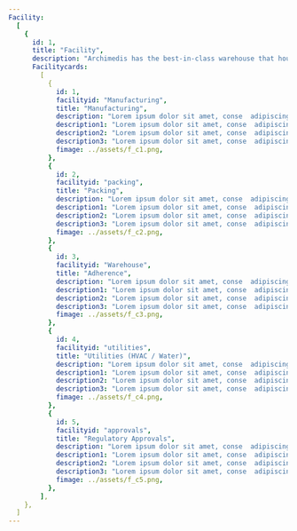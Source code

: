 ```yaml
---
Facility:
  [
    {
      id: 1,
      title: "Facility",
      description: "Archimedis has the best-in-class warehouse that houses well-defined systems and processes. The purity and smooth transfer of material are ensured through three important systems Quarantine,temperature and Humidity Control & Dispensing",
      Facilitycards:
        [
          {
            id: 1,
            facilityid: "Manufacturing",
            title: "Manufacturing",
            description: "Lorem ipsum dolor sit amet, conse  adipiscing elit, Lorem ipsum dolor sit amet, conse  adipiscing elit, Lorem ipsum dolor sit amet, conse  adipiscing elit.",
            description1: "Lorem ipsum dolor sit amet, conse  adipiscing elit.",
            description2: "Lorem ipsum dolor sit amet, conse  adipiscing elit.",
            description3: "Lorem ipsum dolor sit amet, conse  adipiscing elit.",
            fimage: ../assets/f_c1.png,
          },
          {
            id: 2,
            facilityid: "packing",
            title: "Packing",
            description: "Lorem ipsum dolor sit amet, conse  adipiscing elit, Lorem ipsum dolor sit amet, conse  adipiscing elit, Lorem ipsum dolor sit amet, conse  adipiscing elit.",
            description1: "Lorem ipsum dolor sit amet, conse  adipiscing elit.",
            description2: "Lorem ipsum dolor sit amet, conse  adipiscing elit.",
            description3: "Lorem ipsum dolor sit amet, conse  adipiscing elit.",
            fimage: ../assets/f_c2.png,
          },
          {
            id: 3,
            facilityid: "Warehouse",
            title: "Adherence",
            description: "Lorem ipsum dolor sit amet, conse  adipiscing elit, Lorem ipsum dolor sit amet, conse  adipiscing elit, Lorem ipsum dolor sit amet, conse  adipiscing elit.",
            description1: "Lorem ipsum dolor sit amet, conse  adipiscing elit.",
            description2: "Lorem ipsum dolor sit amet, conse  adipiscing elit.",
            description3: "Lorem ipsum dolor sit amet, conse  adipiscing elit.",
            fimage: ../assets/f_c3.png,
          },
          {
            id: 4,
            facilityid: "utilities",
            title: "Utilities (HVAC / Water)",
            description: "Lorem ipsum dolor sit amet, conse  adipiscing elit, Lorem ipsum dolor sit amet, conse  adipiscing elit, Lorem ipsum dolor sit amet, conse  adipiscing elit.",
            description1: "Lorem ipsum dolor sit amet, conse  adipiscing elit.",
            description2: "Lorem ipsum dolor sit amet, conse  adipiscing elit.",
            description3: "Lorem ipsum dolor sit amet, conse  adipiscing elit.",
            fimage: ../assets/f_c4.png,
          },
          {
            id: 5,
            facilityid: "approvals",
            title: "Regulatory Approvals",
            description: "Lorem ipsum dolor sit amet, conse  adipiscing elit, Lorem ipsum dolor sit amet, conse  adipiscing elit, Lorem ipsum dolor sit amet, conse  adipiscing elit.",
            description1: "Lorem ipsum dolor sit amet, conse  adipiscing elit.",
            description2: "Lorem ipsum dolor sit amet, conse  adipiscing elit.",
            description3: "Lorem ipsum dolor sit amet, conse  adipiscing elit.",
            fimage: ../assets/f_c5.png,
          },
        ],
    },
  ]
---
```

